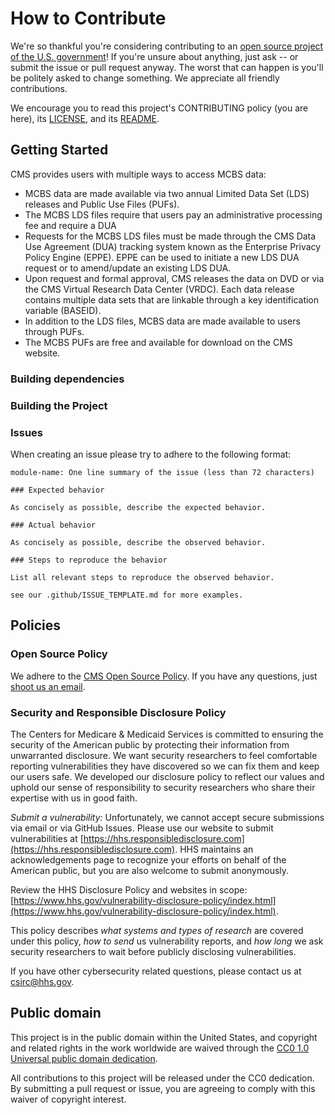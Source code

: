 <!--- # NOTE: Modify sections marked with `TODO`-->

# How to Contribute

We're so thankful you're considering contributing to an [open source project of
the U.S. government](https://code.gov/)! If you're unsure about anything, just
ask -- or submit the issue or pull request anyway. The worst that can happen is
you'll be politely asked to change something. We appreciate all friendly
contributions.

We encourage you to read this project's CONTRIBUTING policy (you are here), its
[LICENSE](LICENSE.md), and its [README](README.md).

## Getting Started
CMS provides users with multiple ways to access MCBS data:
* MCBS data are made available via two annual Limited Data Set (LDS) releases and Public Use Files (PUFs). 
* The MCBS LDS files require that users pay an administrative processing fee and require a DUA
* Requests for the MCBS LDS files must be made through the CMS Data Use Agreement (DUA) tracking
system known as the Enterprise Privacy Policy Engine (EPPE). EPPE can be used to initiate a new LDS
DUA request or to amend/update an existing LDS DUA.
* Upon request and formal approval, CMS releases the data on DVD or via the CMS Virtual Research Data
Center (VRDC). Each data release contains multiple data sets that are linkable through a key
identification variable (BASEID).
* In addition to the LDS files, MCBS data are made available to users through PUFs.
* The MCBS PUFs are free and available for download on the CMS website. 

### Building dependencies

<!--- ### TODO -->

### Building the Project

<!--- ### TODO -->

### Issues

When creating an issue please try to adhere to the following format:

    module-name: One line summary of the issue (less than 72 characters)

    ### Expected behavior

    As concisely as possible, describe the expected behavior.

    ### Actual behavior

    As concisely as possible, describe the observed behavior.

    ### Steps to reproduce the behavior

    List all relevant steps to reproduce the observed behavior.

    see our .github/ISSUE_TEMPLATE.md for more examples.

## Policies

### Open Source Policy

We adhere to the [CMS Open Source
Policy](https://github.com/CMSGov/cms-open-source-policy). If you have any
questions, just [shoot us an email](mailto:opensource@cms.hhs.gov).

### Security and Responsible Disclosure Policy

The Centers for Medicare & Medicaid Services is committed to ensuring the
security of the American public by protecting their information from
unwarranted disclosure. We want security researchers to feel comfortable
reporting vulnerabilities they have discovered so we can fix them and keep our
users safe. We developed our disclosure policy to reflect our values and uphold
our sense of responsibility to security researchers who share their expertise
with us in good faith.

*Submit a vulnerability:* Unfortunately, we cannot accept secure submissions via
email or via GitHub Issues. Please use our website to submit vulnerabilities at
[https://hhs.responsibledisclosure.com](https://hhs.responsibledisclosure.com).
HHS maintains an acknowledgements page to recognize your efforts on behalf of
the American public, but you are also welcome to submit anonymously.

Review the HHS Disclosure Policy and websites in scope:
[https://www.hhs.gov/vulnerability-disclosure-policy/index.html](https://www.hhs.gov/vulnerability-disclosure-policy/index.html).

This policy describes *what systems and types of research* are covered under this
policy, *how to send* us vulnerability reports, and *how long* we ask security
researchers to wait before publicly disclosing vulnerabilities.

If you have other cybersecurity related questions, please contact us at
[csirc@hhs.gov](mailto:csirc@hhs.gov).

## Public domain

This project is in the public domain within the United States, and copyright and related rights in the work worldwide are waived through the [CC0 1.0 Universal public domain dedication](https://creativecommons.org/publicdomain/zero/1.0/).

All contributions to this project will be released under the CC0 dedication. By submitting a pull request or issue, you are agreeing to comply with this waiver of copyright interest.
